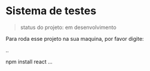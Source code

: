<h1>Sistema de testes</h1>

> status do projeto: em desenvolvimento

Para roda esse projeto na sua maquina, por favor digite:

..

npm install react
...
